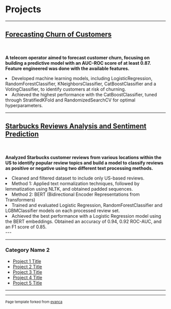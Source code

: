 # Projects

---

## [Forecasting Churn of Customers](https://github.com/vinipta-s/Forecasting_Churn_of_Customers/tree/main)
<br><br>
<b>A telecom operator aimed to forecast customer churn, focusing on building a predictive model with an AUC-ROC score of at least 0.87.
Feature engineered was done with the available features.</b>
<li>
  Developed machine learning models, including LogisticRegression, RandomForestClassifier, KNeighborsClassifier, CatBoostClassifier and a VotingClassifier, to identify customers at risk of churning.
</li>
<li>
  Achieved the highest performance with the CatBoostClassifier, tuned through StratifiedKFold and RandomizedSearchCV for optimal hyperparameters.
</li>



---

## [Starbucks Reviews Analysis and Sentiment Prediction](https://github.com/vinipta-s/Starbucks_Reviews_Sentiment_Prediction)
<br><br>
<b> Analyzed Starbucks customer reviews from various locations within the US to identify popular review topics and build a model to classify reviews as positive or negative using two different text processing methods.</b>
<li>
  Cleaned and filtered dataset to include only US-based reviews.
</li>
<li>
  Method 1: Applied text normalization techniques, followed by lemmatization using NLTK, and obtained padded sequences.
</li>
<li>
  Method 2: BERT (Bidirectional Encoder Representations from Transformers)
</li>
<li>
  Trained and evaluated Logistic Regression, RandomForestClassifier and LGBMClassifier models on each processed review set. 
</li>
<li>
  Achieved the best performance with a Logistic Regression model using the BERT embeddings. Obtained an accuracy of 0.94, 0.92 ROC-AUC, and an F1 score of 0.85.
</li>
---




---

### Category Name 2

- [Project 1 Title](http://example.com/)
- [Project 2 Title](http://example.com/)
- [Project 3 Title](http://example.com/)
- [Project 4 Title](http://example.com/)
- [Project 5 Title](http://example.com/)

---




---
<p style="font-size:11px">Page template forked from <a href="https://github.com/evanca/quick-portfolio">evanca</a></p>
<!-- Remove above link if you don't want to attibute -->
